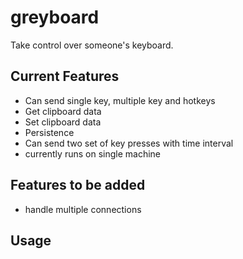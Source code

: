# greyboard

Take control over someone's keyboard.

## Current Features
- Can send single key, multiple key and hotkeys
- Get clipboard data
- Set clipboard data
- Persistence
- Can send two set of key presses with time interval
- currently runs on single machine

## Features to be added
- handle multiple connections

## Usage
